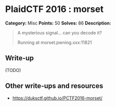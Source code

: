 # PlaidCTF 2016 : morset

**Category:** Misc
**Points:** 50
**Solves:** 86
**Description:**

> A mysterious signal… can you decode it? 
> 
> 
> Running at morset.pwning.xxx:11821

## Write-up

(TODO)

## Other write-ups and resources

* <https://duksctf.github.io/PCTF2016-morset/>
